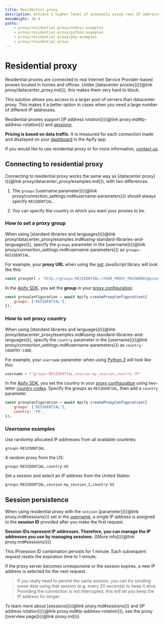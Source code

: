 ```yaml
---
title: Residential proxy
description: Achieve a higher level of anonymity using real IP addresses. Access a wider pool of proxies and reduce blocking by websites' anti-scraping measures.
menuWeight: 10.4
paths:
    - proxy/residential-proxy/nodejs-examples
    - proxy/residential-proxy/python-examples
    - proxy/residential-proxy/php-examples
    - proxy/residential-proxy
---
```


# [](#residential-proxy) Residential proxy

Residential proxies are connected to real Internet Service Provider-based proxies located in homes and offices. Unlike [datacenter proxies]({{@link proxy/datacenter_proxy.md}}), this makes them very hard to block.

This solution allows you access to a larger pool of servers than datacenter proxy. This makes it a better option in cases when you need a large number of different IP addresses.

Residential proxies support [IP address rotation]({{@link proxy.md#ip-address-rotation}}) and [sessions](#session-persistence).

**Pricing is based on data traffic**. It is measured for each connection made and displayed on your [dashboard](https://my.apify.com) in the Apify app.

If you would like to use residential proxy or for more information, [contact us](https://apify.com/contact).

## [](#connecting-to-residential-proxy) Connecting to residential proxy

Connecting to residential proxy works the same way as [datacenter proxy]({{@link proxy/datacenter_proxy/examples.md}}), with two differences.

1. The `groups` [username parameter]({{@link proxy/connection_settings.md#username-parameters}}) should always specify `RESIDENTIAL`.

2. You can specify the country in which you want your proxies to be.

### [](#how-to-set-a-proxy-group) How to set a proxy group

When using [standard libraries and languages]({{@link proxy/datacenter_proxy/examples.md#using-standard-libraries-and-languages}}), specify the `groups` parameter in the [username]({{@link proxy/connection_settings.md#username-parameters}}) as `groups-RESIDENTIAL`.

For example, your **proxy URL** when using the [got](https://www.npmjs.com/package/got) JavaScript library will look like this:

```js
const proxyUrl = 'http://groups-RESIDENTIAL:<YOUR_PROXY_PASSWORD>@proxy.apify.com:8000';
```

In the [Apify SDK](https://sdk.apify.com), you set the **group** in your [proxy configuration](https://sdk.apify.com/docs/api/apify#apifycreateproxyconfigurationproxyconfigurationoptions):

```js
const proxyConfiguration = await Apify.createProxyConfiguration({
    groups: ['RESIDENTIAL'],
});
```

### [](#how-to-set-a-proxy-country) How to set proxy country

When using [standard libraries and languages]({{@link proxy/datacenter_proxy/examples.md#using-standard-libraries-and-languages}}), specify the `country` parameter in the [username]({{@link proxy/connection_settings.md#username-parameters}}) as `country-COUNTRY-CODE`.

For example, your `username` parameter when using [Python 3](https://docs.python.org/3/) will look like this:

```python
username = f"groups-RESIDENTIAL,session-my_session,country-JP"
```

In the [Apify SDK](https://sdk.apify.com), you set the country in your [proxy configuration](https://sdk.apify.com/docs/api/apify#apifycreateproxyconfigurationproxyconfigurationoptions) using two-letter [country codes](https://laendercode.net/en/2-letter-list.html). Specify the groups as `RESIDENTIAL`, then add a `country` parameter.

```js
const proxyConfiguration = await Apify.createProxyConfiguration({
    groups: ['RESIDENTIAL'],
    country: 'FR',
});
```

### [](#username-examples) Username examples

Use randomly allocated IP addresses from all available countries:

```text
groups-RESIDENTIAL
```

A random proxy from the US:

```text
groups-RESIDENTIAL,country-US
```

Set a session and select an IP address from the United States:

```text
groups-RESIDENTIAL,session-my_session_1,country-US
```


## [](#session-persistence) Session persistence

When using residential proxy with the `session` [parameter]({{@link proxy.md#sessions}}) set in the [username](#username-parameters), a single IP address is assigned to the **session ID** provided after you make the first request.

**Session IDs represent IP addresses. Therefore, you can manage the IP addresses you use by managing sessions.** [[More info]({{@link proxy.md#sessions}})]

This IP/session ID combination persists for 1 minute. Each subsequent request resets the expiration time to 1 minute.

If the proxy server becomes unresponsive or the session expires, a new IP address is selected for the next request.

> If you really need to persist the same session, you can try sending some data using that session (e.g. every 20 seconds) to keep it alive.<br/>
> Providing the connection is not interrupted, this will let you keep the IP address for longer.

To learn more about [sessions]({{@link proxy.md#sessions}}) and [IP address rotation]({{@link proxy.md#ip-address-rotation}}), see the proxy [overview page]({{@link proxy.md}}).
